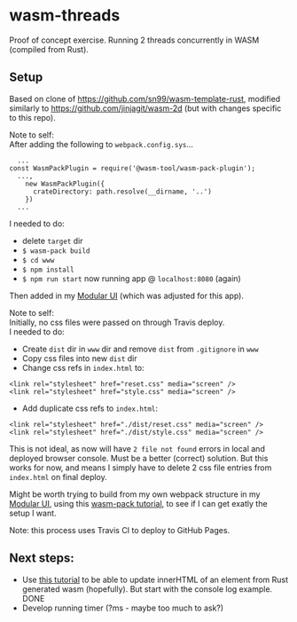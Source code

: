 # wasm-threads

Proof of concept exercise. Running 2 threads concurrently in WASM (compiled from Rust).  

## Setup

Based on clone of https://github.com/sn99/wasm-template-rust, modified similarly to https://github.com/jinjagit/wasm-2d (but with changes specific to this repo).  

Note to self:  
After adding the following to `webpack.config.sys`...  
```
  ...
const WasmPackPlugin = require('@wasm-tool/wasm-pack-plugin');
  ...,
    new WasmPackPlugin({
      crateDirectory: path.resolve(__dirname, '..')
    })
  ...
``` 
I needed to do:
* delete `target` dir  
* `$ wasm-pack build`  
* `$ cd www`  
* `$ npm install`  
* `$ npm run start` now running app @ `localhost:8080` (again)  

Then added in my [Modular UI](https://github.com/jinjagit/Modular_UI) (which was adjusted for this app).  

Note to self:  
Initially, no css files were passed on through Travis deploy.  
I needed to do:  
* Create `dist` dir in `www` dir and remove `dist` from `.gitignore` in `www`  
* Copy css files into new `dist` dir  
* Change css refs in `index.html` to:  
```
<link rel="stylesheet" href="reset.css" media="screen" />
<link rel="stylesheet" href="style.css" media="screen" />
```
* Add duplicate css refs to `index.html`:  
```
<link rel="stylesheet" href="./dist/reset.css" media="screen" />
<link rel="stylesheet" href="./dist/style.css" media="screen" />
```
This is not ideal, as now will have `2 file not found` errors in local and deployed browser console. Must be a better (correct) solution. But this works for now, and means I simply have to delete 2 css file entries from `index.html` on final deploy.  

Might be worth trying to build from my own webpack structure in my [Modular UI](https://github.com/jinjagit/Modular_UI), using this [wasm-pack tutorial](https://rustwasm.github.io/docs/wasm-pack/tutorials/npm-browser-packages/index.html), to see if I can get exatly the setup I want.  
  
Note: this process uses Travis CI to deploy to GitHub Pages.  

## Next steps:  

* Use [this tutorial](https://rustwasm.github.io/docs/wasm-bindgen/examples/import-js.html) to be able to update innerHTML of an element from Rust generated wasm (hopefully). But start with the console log example. DONE  
* Develop running timer (?ms - maybe too much to ask?)  